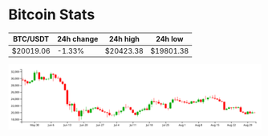 # Bitcoin Stats

BTC/USDT|24h change|24h high|24h low|
|---|---|---|---|
|$20019.06|-1.33%|$20423.38|$19801.38|

<img src="./chart.svg">
